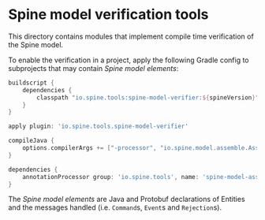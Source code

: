 # Spine model verification tools

This directory contains modules that implement compile time verification of the Spine model.

To enable the verification in a project, apply the following Gradle config to subprojects that may 
contain _Spine model elements_:
 ```groovy
 buildscript {
     dependencies {
         classpath "io.spine.tools:spine-model-verifier:${spineVersion}"
     }
 }
 
 apply plugin: 'io.spine.tools.spine-model-verifier'
 
 compileJava {
     options.compilerArgs += ["-processor", "io.spine.model.assemble.AssignLookup", "-AspineDirRoot=${rootDir}"]
 }
 
 dependencies {
     annotationProcessor group: 'io.spine.tools', name: 'spine-model-assembler', version: spineVersion
 }
 ``` 
The _Spine model elements_ are Java and Protobuf declarations of Entities and the messages handled (i.e. `Command`s, `Event`s and `Rejection`s).
